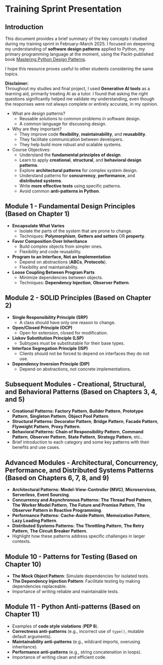 # Training Sprint Presentation

## Introduction

This document provides a brief summary of the key concepts I studied during my training sprint in February–March 2025. I focused on deepening my understanding of **software design patterns** applied to Python, my primary programming language at the moment, using the Packt-published book [Mastering Python Design Patterns](https://www.packtpub.com/en-us/product/mastering-python-design-patterns-9781837639618).

I hope this resource proves useful to other students considering the same topics.

**Disclaimer:**  
Throughout my studies and final project, I used **Generative AI tools** as a learning aid, primarily treating AI as a tutor. I found that asking the right questions significantly helped me validate my understanding, even though the responses were not always complete or entirely accurate, in my opinion.

- What are design patterns?
  - Reusable solutions to common problems in software design.
  - A common language for discussing design.
- Why are they important?
  - They improve code **flexibility**, **maintainability**, and **reusability**.
  - They facilitate communication between developers.
  - They help build more robust and scalable systems.
- Course Objectives:
  - Understand the **fundamental principles of design**.
  - Learn to apply **creational**, **structural**, and **behavioral design patterns**.
  - Explore **architectural patterns** for complex system design.
  - Understand patterns for **concurrency**, **performance**, and **distributed systems**.
  - Write **more effective tests** using specific patterns.
  - Avoid common **anti-patterns in Python**.

## Module 1 - Fundamental Design Principles (Based on Chapter 1)

- **Encapsulate What Varies**
  - Isolate the parts of the system that are prone to change.
  - Techniques: **Polymorphism**, **Getters and setters** OR **property**.
- **Favor Composition Over Inheritance**
  - Build complex objects from simpler ones.
  - Flexibility and code reusability.
- **Program to an Interface, Not an Implementation**
  - Depend on abstractions (**ABCs**, **Protocols**).
  - Flexibility and maintainability.
- **Loose Coupling Between Program Parts**
  - Minimize dependencies between objects.
  - Techniques: **Dependency Injection**, **Observer Pattern**.

## Module 2 - SOLID Principles (Based on Chapter 2)

- **Single Responsibility Principle (SRP)**
  - A class should have only one reason to change.
- **Open/Closed Principle (OCP)**
  - Open for extension, closed for modification.
- **Liskov Substitution Principle (LSP)**
  - Subtypes must be substitutable for their base types.
- **Interface Segregation Principle (ISP)**
  - Clients should not be forced to depend on interfaces they do not use.
- **Dependency Inversion Principle (DIP)**
  - Depend on abstractions, not concrete implementations.

## Subsequent Modules - Creational, Structural, and Behavioral Patterns (Based on Chapters 3, 4, and 5)

- **Creational Patterns:** **Factory Pattern**, **Builder Pattern**, **Prototype Pattern**, **Singleton Pattern**, **Object Pool Pattern**.
- **Structural Patterns:** **Decorator Pattern**, **Bridge Pattern**, **Facade Pattern**, **Flyweight Pattern**, **Proxy Pattern**.
- **Behavioral Patterns:** **Chain of Responsibility Pattern**, **Command Pattern**, **Observer Pattern**, **State Pattern**, **Strategy Pattern**, etc..
- Brief introduction to each category and some key patterns with their benefits and use cases.

## Advanced Modules - Architectural, Concurrency, Performance, and Distributed Systems Patterns (Based on Chapters 6, 7, 8, and 9)

- **Architectural Patterns:** **Model-View-Controller (MVC)**, **Microservices**, **Serverless**, **Event Sourcing**.
- **Concurrency and Asynchronous Patterns:** **The Thread Pool Pattern**, **The Worker Model Pattern**, **The Future and Promise Pattern**, **The Observer Pattern in Reactive Programming**.
- **Performance Patterns:** **Cache-Aside Pattern**, **Memoization Pattern**, **Lazy Loading Pattern**.
- **Distributed Systems Patterns:** **The Throttling Pattern**, **The Retry Pattern**, **The Circuit Breaker Pattern**.
- Highlight how these patterns address specific challenges in larger contexts.

## Module 10 - Patterns for Testing (Based on Chapter 10)

- **The Mock Object Pattern**: Simulate dependencies for isolated tests.
- **The Dependency Injection Pattern**: Facilitate testing by making dependencies replaceable.
- Importance of writing reliable and maintainable tests.

## Module 11 - Python Anti-patterns (Based on Chapter 11)

- Examples of **code style violations** (**PEP 8**).
- **Correctness anti-patterns** (e.g., incorrect use of `type()`, mutable default arguments).
- **Maintainability anti-patterns** (e.g., wildcard imports, overusing inheritance).
- **Performance anti-patterns** (e.g., string concatenation in loops).
- Importance of writing clean and efficient code.
